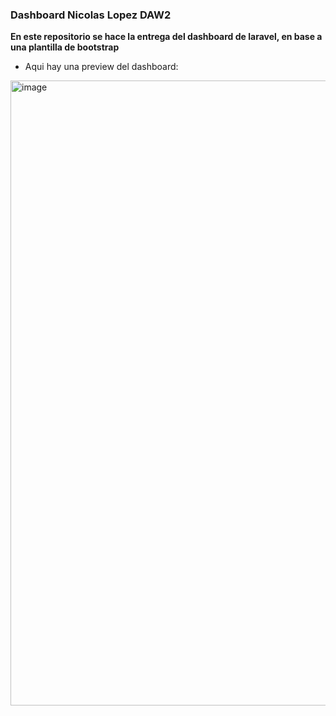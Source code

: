 ### Dashboard Nicolas Lopez DAW2 

**En este repositorio se hace la entrega del dashboard de laravel, en base a una plantilla de bootstrap**
- Aqui hay una preview del dashboard:
<img width="1920" height="1000" alt="image" src="https://github.com/user-attachments/assets/2f1ea8b9-7b88-4fee-873b-bc2cd012abb4" />
